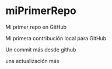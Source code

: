 # miPrimerRepo

Mi primer repo en GitHub

Mi primera contribución local para GitHub

Un commit más desde github

una actualización más
